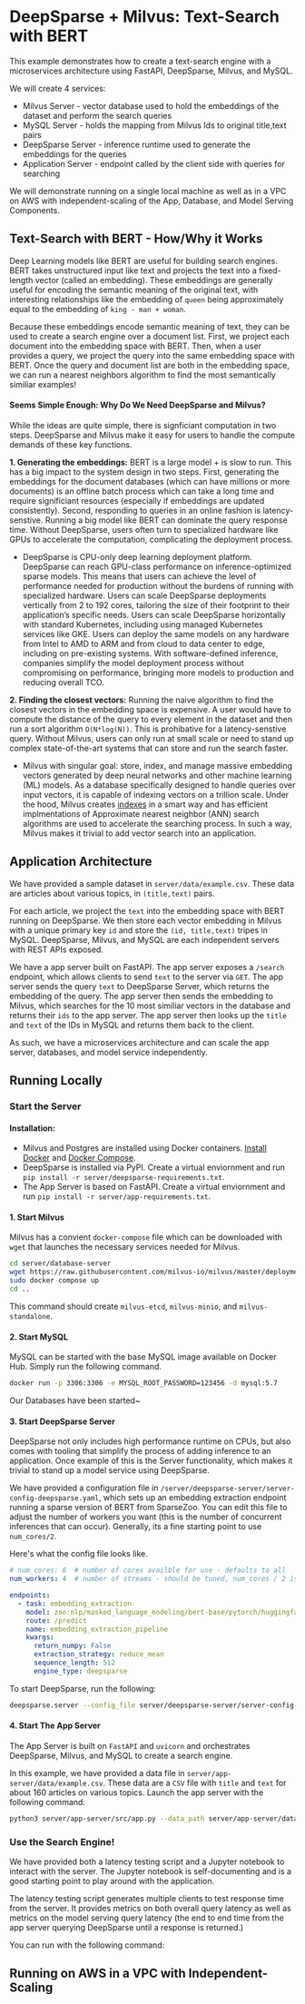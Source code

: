# DeepSparse + Milvus: Text-Search with BERT

This example demonstrates how to create a text-search engine with a microservices architecture using FastAPI, DeepSparse, Milvus, and MySQL.

We will create 4 services:
- Milvus Server - vector database used to hold the embeddings of the dataset and perform the search queries
- MySQL Server - holds the mapping from Milvus Ids to original title,text pairs
- DeepSparse Server - inference runtime used to generate the embeddings for the queries
- Application Server - endpoint called by the client side with queries for searching

We will demonstrate running on a single local machine as well as in a VPC on AWS with independent-scaling of the App, Database, and Model Serving Components.

## Text-Search with BERT - How/Why it Works

Deep Learning models like BERT are useful for building search engines. BERT takes unstructured input like text and projects the text into a fixed-length vector (called an embedding). These embeddings are generally useful for encoding the semantic meaning of the original text, with interesting relationships like the embedding of `queen` being approximately equal to the embedding of `king - man + woman`.

Because these embeddings encode semantic meaning of text, they can be used to create a search engine over a document list. First, we project each document into the embedding space with BERT. Then, when a user provides a query, we project the query into the same embedding space with BERT. Once the query and document list are both in the embedding space, we can run a nearest neighbors algorithm to find the most semantically similiar examples!

#### Seems Simple Enough: Why Do We Need DeepSparse and Milvus?

While the ideas are quite simple, there is signficiant computation in two steps. DeepSparse and Milvus make it easy for users to handle the compute demands of these key functions.

**1. Generating the embeddings:** BERT is a large model + is slow to run. This has a big impact to the system design in two steps. First, generating the embeddings for the document databases (which can have millions or more documents) is an offline batch process which can take a long time and require significiant resources (especially if embeddings are updated consistently). Second, responding to queries in an online fashion is latency-senstive. Running a big model like BERT can dominate the query response time. Without DeepSparse, users often turn to specialized hardware like GPUs to accelerate the computation, complicating the deployment process.

- DeepSparse is CPU-only deep learning deployment platform. DeepSparse can reach GPU-class performance on inference-optimized sparse models. This means that users can achieve the level of performance needed for production without the burdens of running with specialized hardware.  Users can scale DeepSparse deployments vertically from 2 to 192 cores, tailoring the size of their footprint to their application’s specific needs. Users can scale DeepSparse horizontally with standard Kubernetes, including using managed Kubernetes services like GKE. Users can deploy the same models on any hardware from Intel to AMD to ARM and from cloud to data center to edge, including on pre-existing systems. With software-defined inference, companies simplify the model deployment process without compromising on performance, bringing more models to production and reducing overall TCO.

**2. Finding the closest vectors:** Running the naive algorithm to find the closest vectors in the embedding space is expensive. A user would have to compute the distance of the query to every element in the dataset and then run a sort algorithm `O(N*log(N))`. This is prohibative for a latency-senstive query. Without Milvus, users can only run at small scale or need to stand up complex state-of-the-art systems that can store and run the search faster. 

- Milvus with singular goal: store, index, and manage massive embedding vectors generated by deep neural networks and other machine learning (ML) models. As a database specifically designed to handle queries over input vectors, it is capable of indexing vectors on a trillion scale. Under the hood, Milvus creates [indexes](https://milvus.io/docs/v2.1.x/index.md) in a smart way and has efficient implmentations of Approximate nearest neighbor (ANN) search algorithms are used to accelerate the searching process. In such a way, Milvus makes it trivial to add vector search into an application.

## Application Architecture

We have provided a sample dataset in `server/data/example.csv`. These data are articles about various topics, in `(title,text)` pairs.

For each article, we project the `text` into the embedding space with BERT running on DeepSparse. We then store each vector embedding in Milvus with a unique primary key `id` and store the `(id, title,text)` tripes in MySQL. DeepSparse, Milvus, and MySQL are each independent servers with REST APIs exposed.

We have a app server built on FastAPI. The app server exposes a `/search` endpoint, which allows clients to send `text` to the server via `GET`. The app server sends the query `text` to DeepSparse Server, which returns the embedding of the query. The app server then sends the embedding to Milvus, which searches for the 10 most similiar vectors in the database and returns their `ids` to the app server. The app server then looks up the `title` and `text` of the IDs in MySQL and returns them back to the client.

As such, we have a microservices architecture and can scale the app server, databases, and model service independently.

## Running Locally

### Start the Server

#### Installation:
- Milvus and Postgres are installed using Docker containers. [Install Docker](https://docs.docker.com/engine/install/) and [Docker Compose](https://docs.docker.com/compose/install/linux/).
- DeepSparse is installed via PyPI. Create a virtual enviornment and run `pip install -r server/deepsparse-requirements.txt`.
- The App Server is based on FastAPI. Create a virtual enviornment and run `pip install -r server/app-requirements.txt`.

#### 1. Start Milvus

Milvus has a convient `docker-compose` file which can be downloaded with `wget` that launches the necessary services needed for Milvus. 

``` bash
cd server/database-server
wget https://raw.githubusercontent.com/milvus-io/milvus/master/deployments/docker/standalone/docker-compose.yml -O docker-compose.yml
sudo docker compose up
cd ..

```
This command should create `milvus-etcd`, `milvus-minio`, and `milvus-standalone`.

#### 2. Start MySQL

MySQL can be started with the base MySQL image available on Docker Hub. Simply run the following command.

```bash
docker run -p 3306:3306 -e MYSQL_ROOT_PASSWORD=123456 -d mysql:5.7
```

Our Databases have been started~

#### 3. Start DeepSparse Server

DeepSparse not only includes high performance runtime on CPUs, but also comes with tooling that simplify the process of adding inference to an application. Once example of this is the Server functionality, which makes it trivial to stand up a model service using DeepSparse.

We have provided a configuration file in `/server/deepsparse-server/server-config-deepsparse.yaml`, which sets up an embedding extraction endpoint running a sparse version of BERT from SparseZoo. You can edit this file to adjust the number of workers you want (this is the number of concurrent inferences that can occur). Generally, its a fine starting point to use `num_cores/2`.

Here's what the config file looks like.

```yaml
# num_cores: 8  # number of cores availble for use - defaults to all 
num_workers: 4  # number of streams - should be tuned, num_cores / 2 is good place to start

endpoints: 
  - task: embedding_extraction
    model: zoo:nlp/masked_language_modeling/bert-base/pytorch/huggingface/wikipedia_bookcorpus/pruned80_quant-none-vnni
    route: /predict
    name: embedding_extraction_pipeline
    kwargs:
      return_numpy: False
      extraction_strategy: reduce_mean
      sequence_length: 512
      engine_type: deepsparse

```

To start DeepSparse, run the following:

```bash
deepsparse.server --config_file server/deepsparse-server/server-config-deepsparse.yaml
```

#### 4. Start The App Server

The App Server is built on `FastAPI` and `uvicorn` and orchestrates DeepSparse, Milvus, and MySQL to create a search engine. 

In this example, we have provided a data file in `server/app-server/data/example.csv`. These data are a `CSV` file with `title` and `text` for about 160 articles on various topics. Launch the app server with the following command:

```bash
python3 server/app-server/src/app.py --data_path server/app-server/data/example.csv
```

### Use the Search Engine!

We have provided both a latency testing script and a Jupyter notebook to interact with the server. The Jupyter notebook is self-documenting and is a good starting point to play around with the application.

The latency testing script generates multiple clients to test response time from the server. It provides metrics on both overall query latency as well as metrics on the model serving query latency (the end to end time from the app server querying DeepSparse until a response is returned.) 

You can run with the following command:


## Running on AWS in a VPC with Independent-Scaling